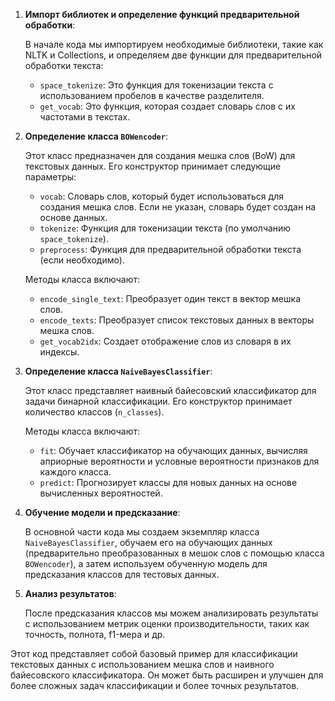 
1. **Импорт библиотек и определение функций предварительной обработки**:

   В начале кода мы импортируем необходимые библиотеки, такие как NLTK и Collections, и определяем две функции для предварительной обработки текста:

   - `space_tokenize`: Это функция для токенизации текста с использованием пробелов в качестве разделителя.
   - `get_vocab`: Это функция, которая создает словарь слов с их частотами в текстах.

2. **Определение класса `BOWencoder`**:

   Этот класс предназначен для создания мешка слов (BoW) для текстовых данных. Его конструктор принимает следующие параметры:

   - `vocab`: Словарь слов, который будет использоваться для создания мешка слов. Если не указан, словарь будет создан на основе данных.
   - `tokenize`: Функция для токенизации текста (по умолчанию `space_tokenize`).
   - `preprocess`: Функция для предварительной обработки текста (если необходимо).

   Методы класса включают:
   
   - `encode_single_text`: Преобразует один текст в вектор мешка слов.
   - `encode_texts`: Преобразует список текстовых данных в векторы мешка слов.
   - `get_vocab2idx`: Создает отображение слов из словаря в их индексы.

3. **Определение класса `NaiveBayesClassifier`**:

   Этот класс представляет наивный байесовский классификатор для задачи бинарной классификации. Его конструктор принимает количество классов (`n_classes`).

   Методы класса включают:

   - `fit`: Обучает классификатор на обучающих данных, вычисляя априорные вероятности и условные вероятности признаков для каждого класса.
   - `predict`: Прогнозирует классы для новых данных на основе вычисленных вероятностей.

4. **Обучение модели и предсказание**:

   В основной части кода мы создаем экземпляр класса `NaiveBayesClassifier`, обучаем его на обучающих данных (предварительно преобразованных в мешок слов с помощью класса `BOWencoder`), а затем используем обученную модель для предсказания классов для тестовых данных.

5. **Анализ результатов**:

   После предсказания классов мы можем анализировать результаты с использованием метрик оценки производительности, таких как точность, полнота, f1-мера и др. 

Этот код представляет собой базовый пример для классификации текстовых данных с использованием мешка слов и наивного байесовского классификатора. Он может быть расширен и улучшен для более сложных задач классификации и более точных результатов.

